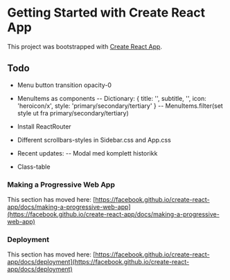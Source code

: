 # Getting Started with Create React App

This project was bootstrapped with [Create React App](https://github.com/facebook/create-react-app).

## Todo

- Menu button transition opacity-0

- MenuItems as components
  -- Dictionary: { title: '', subtitle, '', icon: 'heroicon/x', style: 'primary/secondary/tertiary' }
  -- MenuItems.filter(set style ut fra primary/secondary/tertiary)

- Install ReactRouter

- Different scrollbars-styles in Sidebar.css and App.css

- Recent updates:
  -- Modal med komplett historikk

- Class-table

### Making a Progressive Web App

This section has moved here: [https://facebook.github.io/create-react-app/docs/making-a-progressive-web-app](https://facebook.github.io/create-react-app/docs/making-a-progressive-web-app)

### Deployment

This section has moved here: [https://facebook.github.io/create-react-app/docs/deployment](https://facebook.github.io/create-react-app/docs/deployment)
